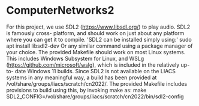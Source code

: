# ComputerNetworks2
For this project, we use SDL2 (https://www.libsdl.org/) to play audio. SDL2 is famously cross-
platform, and should work on just about any platform where you can get it to compile.
'SDL2 can be installed simply using:'
sudo apt install libsdl2-dev
Or any similar command using a package manager of your choice.
The provided Makefile should work on most Linux systems. This includes Windows Subsystem for
Linux, and WSLg (https://github.com/microsoft/wslg), which is included in the relatively up-to-
date Windows 11 builds.
Since SDL2 is not available on the LIACS systems in any meaningful way, a build has been provided
at /vol/share/groups/liacs/scratch/cn2022/. The provided Makefile includes provisions to build
using this, by invoking make as:
make SDL2_CONFIG=/vol/share/groups/liacs/scratch/cn2022/bin/sdl2-config
